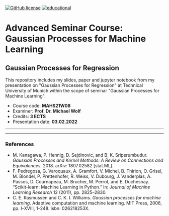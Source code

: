 <a href="https://github.com/davitpapikyan/Gaussian-Processes-for-Machine-Learning/blob/main/LICENSE"><img alt="GitHub license" src="https://img.shields.io/github/license/davitpapikyan/Gaussian-Processes-for-Machine-Learning"></a> 
<a href="https://github.com/davitpapikyan/Gaussian-Processes-for-Machine-Learning/blob/main/LICENSE"><img alt="educational" src="https://img.shields.io/badge/educational-TUM-blue"></a> 






# Advanced Seminar Course: Gaussian Processes for Machine Learning

## Gaussian Processes for Regression
This repository includes my slides, paper and jupyter notebook from my presentation on "Gaussian Processes for Regression" at Technical University of Munich within the scope of seminar "Gaussian Processes for Machine Learning".
- Course code: **MAHS21W08**
- Examiner: **Prof. Dr. Michael Wolf**
- Credits: **3 ECTS**
- Presentation date: **03.02.2022**

---




---

### References
- M. Kanagawa, P. Hennig, D. Sejdinovic, and B. K. Sriperumbudur. *Gaussian Processes and Kernel Methods: A Review on Connections and Equivalences.* 2018. arXiv: 1807.02582 [stat.ML].
- F. Pedregosa, G. Varoquaux, A. Gramfort, V. Michel, B. Thirion, O. Grisel, M. Blondel, P. Prettenhofer, R. Weiss, V. Dubourg, J. Vanderplas, A. Passos, D. Cournapeau, M. Brucher, M. Perrot, and E. Duchesnay. “Scikit-learn: Machine Learning in Python.” In: *Journal of Machine Learning Research* 12 (2011), pp. 2825–2830.
- C. E. Rasmussen and C. K. I. Williams. *Gaussian processes for machine learning.* Adaptive computation and machine learning. MIT Press, 2006, pp. I–XVIII, 1–248. isbn: 026218253X.
